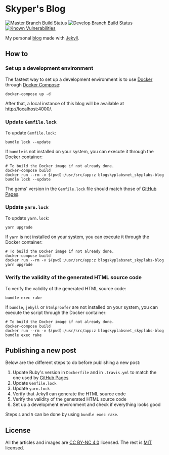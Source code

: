 # Skyper's Blog

[![Master Branch Build Status](https://img.shields.io/travis/SkypLabs/blog.skyplabs.net/master.svg?label=master&logo=travis&style=flat)](https://travis-ci.org/SkypLabs/blog.skyplabs.net) [![Develop Branch Build Status](https://img.shields.io/travis/SkypLabs/blog.skyplabs.net/develop.svg?label=develop&logo=travis&style=flat)](https://travis-ci.org/SkypLabs/blog.skyplabs.net) [![Known Vulnerabilities](https://snyk.io/test/github/SkypLabs/blog.skyplabs.net/badge.svg)](https://snyk.io/test/github/SkypLabs/blog.skyplabs.net)

My personal [blog][blog] made with [Jekyll][jekyll].

## How to

### Set up a development environment

The fastest way to set up a development environment is to use [Docker][docker] through [Docker Compose][docker-compose]:

    docker-compose up -d

After that, a local instance of this blog will be available at [http://localhost:4000/](http://localhost:4000/).

### Update `Gemfile.lock`

To update `Gemfile.lock`:

    bundle lock --update

If `bundle` is not installed on your system, you can execute it through the Docker container:

    # To build the Docker image if not already done.
    docker-compose build
    docker run --rm -v $(pwd):/usr/src/app:z blogskyplabsnet_skyplabs-blog bundle lock --update

The gems' version in the `Gemfile.lock` file should match those of [GitHub Pages][github-pages-versions].

### Update `yarn.lock`

To update `yarn.lock`:

    yarn upgrade

If `yarn` is not installed on your system, you can execute it through the Docker container:

    # To build the Docker image if not already done.
    docker-compose build
    docker run --rm -v $(pwd):/usr/src/app:z blogskyplabsnet_skyplabs-blog yarn upgrade

### Verify the validity of the generated HTML source code

To verify the validity of the generated HTML source code:

    bundle exec rake

If `bundle`, `jekyll` or `htmlproofer` are not installed on your system, you can execute the script through the Docker container:

    # To build the Docker image if not already done.
    docker-compose build
    docker run --rm -v $(pwd):/usr/src/app:z blogskyplabsnet_skyplabs-blog bundle exec rake

## Publishing a new post

Below are the different steps to do before publishing a new post:

1. Update Ruby's version in `Dockerfile` and in `.travis.yml` to match the one used by [GitHub Pages][github-pages-versions]
2. Update `Gemfile.lock`
3. Update `yarn.lock`
4. Verify that Jekyll can generate the HTML source code
5. Verify the validity of the generated HTML source code
6. Set up a development environment and check if everything looks good

Steps `4` and `5` can be done by using `bundle exec rake`.

## License

All the articles and images are [CC BY-NC 4.0][CC] licensed. The rest is [MIT][MIT] licensed.

 [blog]: https://blog.skyplabs.net
 [docker]: https://www.docker.com/
 [docker-compose]: https://docs.docker.com/compose/
 [github-pages-versions]: https://pages.github.com/versions/
 [jekyll]: https://jekyllrb.com/
 [CC]: https://creativecommons.org/licenses/by-nc/4.0/
 [MIT]: https://opensource.org/licenses/MIT
